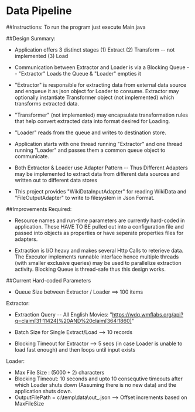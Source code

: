 # Data Pipeline

##Instructions:
    To run the program just execute Main.java
  
##Design Summary:
* Application offers 3 distinct stages 
    (1) Extract 
    (2) Transform -- not implemented 
    (3) Load

* Communication between Extractor and Loader is via a Blocking Queue 
    -- "Extractor" Loads the Queue & "Loader" empties it
      
* "Extractor" is responsible for extracting data from external data source 
    and enqueue it as json object for Loader to consume. Extractor may optionally instantiate 
    Transformer object (not implemented) which transforms extracted data.
      
* "Transformer" (not implemented) may encapsulate transformation rules that help 
    convert extracted data into format desired for Loading.
      
* "Loader" reads from the queue and writes to destination store.
      
* Application starts with one thread running "Extractor" and one thread running "Loader" and passes them a common queue object to communicate.

* Both Extractor & Loader use Adapter Pattern -- Thus Different Adapters may be 
    implemented to extract data from different data sources and written out to different data stores
      
* This project provides "WikiDataInputAdapter" for reading WikiData and "FileOutputAdapter" 
    to write to filesystem in Json Format.
      
##Improvements Required:
* Resource names and run-time parameters are currently hard-coded in application. 
  These HAVE TO BE pulled out into a configuration file and passed into objects as properties
  or have seperate properties files for adapters.
      
* Extraction is I/O heavy and makes several Http Calls to reterieve data. 
  The Executor implements runnable interface hence multiple threads (with smaller exclusive queries) 
  may be used to parallelize extraction activity. Blocking Queue is thread-safe thus this design works.

##Current Hard-coded Parameters
* Queue Size between Extractor / Loader ==> 100 items
      
Extractor:

* Extraction Query -- All English Movies: 
    "https://wdq.wmflabs.org/api?q=claim[31:11424]%20AND%20claim[364:1860]"

* Batch Size for Single Extract/Load --> 10 records

* Blocking Timeout for Extractor --> 5 secs (in case Loader is unable to load fast enough) 
        and then loops until input exists
      
Loader:

* Max File Size : (5000 + 2) characters 
* Blocking Timeout: 10 seconds and upto 10 consequtive timeouts 
    after which Loader shuts down (Assuming there is no new data) and the application shuts down.
* OutputFilePath = c:\temp\data\out_<offset>.json --> Offset increments based on MaxFileSize
      
